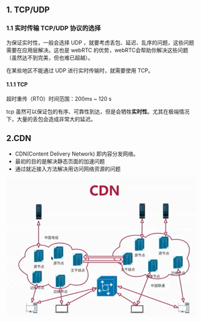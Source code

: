 ## 1. TCP/UDP

### 1.1 实时传输 TCP/UDP 协议的选择

为保证实时性，一般会选择 UDP ，就要考虑丢包、延迟、乱序的问题，这些问题需要在应用层解决。这也是 webRTC 的优势，webRTC会帮助你解决这些问题（虽然达不到完美，但也难已超越）。

在某些地区不能通过 UDP 进行实时传输时，就需要使用 TCP。

#### 1.1.1 TCP 

超时重传（RTO）时间范围：200ms ~ 120 s

tcp 虽然可以保证包的有序、可靠性到达，但是会牺牲**实时性**。尤其在极端情况下，大量的丢包会造成非常大的延迟。



## 2.CDN

* CDN(Content Delivery Network) 即内容分发网络。
* 最初的目的是解决静态页面的加速问题
* 通过就近接入方法解决用访问网络资源的问题

![](./imgs/CDN.png)